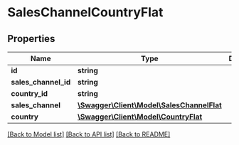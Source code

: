 # SalesChannelCountryFlat

## Properties
Name | Type | Description | Notes
------------ | ------------- | ------------- | -------------
**id** | **string** |  | [optional] 
**sales_channel_id** | **string** |  | 
**country_id** | **string** |  | 
**sales_channel** | [**\Swagger\Client\Model\SalesChannelFlat**](SalesChannelFlat.md) |  | [optional] 
**country** | [**\Swagger\Client\Model\CountryFlat**](CountryFlat.md) |  | [optional] 

[[Back to Model list]](../../README.md#documentation-for-models) [[Back to API list]](../../README.md#documentation-for-api-endpoints) [[Back to README]](../../README.md)

